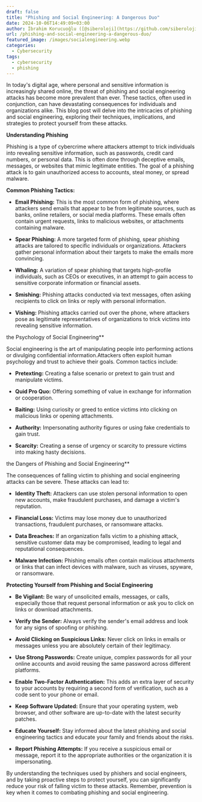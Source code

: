 ```yaml
---
draft: false
title: "Phishing and Social Engineering: A Dangerous Duo"
date: 2024-10-06T14:49:09+03:00
author: İbrahim Korucuoğlu ([@siberoloji](https://github.com/siberoloji))
url: /phishing-and-social-engineering-a-dangerous-duo/
featured_image: /images/socialengineering.webp
categories:
  - Cybersecurity
tags:
  - cybersecurity
  - phishing
---
```



In today's digital age, where personal and sensitive information is increasingly shared online, the threat of phishing and social engineering attacks has become more prevalent than ever. These tactics, often used in conjunction, can have devastating consequences for individuals and organizations alike. This blog post will delve into the intricacies of phishing and social engineering, exploring their techniques, implications, and strategies to protect yourself from these attacks.



**Understanding Phishing**



Phishing is a type of cybercrime where attackers attempt to trick individuals into revealing sensitive information, such as passwords, credit card numbers, or personal data. This is often done through deceptive emails, messages, or websites that mimic legitimate entities. The goal of a phishing attack is to gain unauthorized access to accounts, steal money, or spread malware.   



**Common Phishing Tactics:**


* **Email Phishing:** This is the most common form of phishing, where attackers send emails that appear to be from legitimate sources, such as banks, online retailers, or social media platforms. These emails often contain urgent requests, links to malicious websites, or attachments containing malware.

* **Spear Phishing:** A more targeted form of phishing, spear phishing attacks are tailored to specific individuals or organizations. Attackers gather personal information about their targets to make the emails more convincing.

* **Whaling:** A variation of spear phishing that targets high-profile individuals, such as CEOs or executives, in an attempt to gain access to sensitive corporate information or financial assets.

* **Smishing:** Phishing attacks conducted via text messages, often asking recipients to click on links or reply with personal information.

* **Vishing:** Phishing attacks carried out over the phone, where attackers pose as legitimate representatives of organizations to trick victims into revealing sensitive information.




the Psychology of Social Engineering**



Social engineering is the art of manipulating people into performing actions or divulging confidential information.Attackers often exploit human psychology and trust to achieve their goals. Common tactics include:   


* **Pretexting:** Creating a false scenario or pretext to gain trust and manipulate victims.

* **Quid Pro Quo:** Offering something of value in exchange for information or cooperation.

* **Baiting:** Using curiosity or greed to entice victims into clicking on malicious links or opening attachments.

* **Authority:** Impersonating authority figures or using fake credentials to gain trust.

* **Scarcity:** Creating a sense of urgency or scarcity to pressure victims into making hasty decisions.




the Dangers of Phishing and Social Engineering**



The consequences of falling victim to phishing and social engineering attacks can be severe. These attacks can lead to:


* **Identity Theft:** Attackers can use stolen personal information to open new accounts, make fraudulent purchases, and damage a victim's reputation.

* **Financial Loss:** Victims may lose money due to unauthorized transactions, fraudulent purchases, or ransomware attacks.

* **Data Breaches:** If an organization falls victim to a phishing attack, sensitive customer data may be compromised, leading to legal and reputational consequences.

* **Malware Infection:** Phishing emails often contain malicious attachments or links that can infect devices with malware, such as viruses, spyware, or ransomware.




**Protecting Yourself from Phishing and Social Engineering**


* **Be Vigilant:** Be wary of unsolicited emails, messages, or calls, especially those that request personal information or ask you to click on links or download attachments.

* **Verify the Sender:** Always verify the sender's email address and look for any signs of spoofing or phishing.

* **Avoid Clicking on Suspicious Links:** Never click on links in emails or messages unless you are absolutely certain of their legitimacy.

* **Use Strong Passwords:** Create unique, complex passwords for all your online accounts and avoid reusing the same password across different platforms.

* **Enable Two-Factor Authentication:** This adds an extra layer of security to your accounts by requiring a second form of verification, such as a code sent to your phone or email.   

* **Keep Software Updated:** Ensure that your operating system, web browser, and other software are up-to-date with the latest security patches.

* **Educate Yourself:** Stay informed about the latest phishing and social engineering tactics and educate your family and friends about the risks.

* **Report Phishing Attempts:** If you receive a suspicious email or message, report it to the appropriate authorities or the organization it is impersonating.




By understanding the techniques used by phishers and social engineers, and by taking proactive steps to protect yourself, you can significantly reduce your risk of falling victim to these attacks. Remember, prevention is key when it comes to combating phishing and social engineering.

